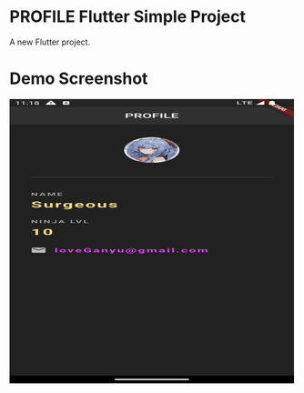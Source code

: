 # PROFILE Flutter Simple Project

A new Flutter project.

# Demo Screenshot
<img src="screenshot.png" width=500 height=500 alt="Demo Screenshot">
